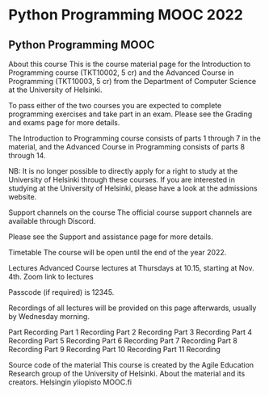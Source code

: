 # Python Programming MOOC 2022

## Python Programming MOOC

About this course
This is the course material page for the Introduction to Programming course (TKT10002, 5 cr) and the Advanced Course in Programming (TKT10003, 5 cr) from the Department of Computer Science at the University of Helsinki.

To pass either of the two courses you are expected to complete programming exercises and take part in an exam. Please see the Grading and exams page for more details.

The Introduction to Programming course consists of parts 1 through 7 in the material, and the Advanced Course in Programming consists of parts 8 through 14.

NB: It is no longer possible to directly apply for a right to study at the University of Helsinki through these courses. If you are interested in studying at the University of Helsinki, please have a look at the admissions website.

Support channels on the course
The official course support channels are available through Discord.

Please see the Support and assistance page for more details.

Timetable
The course will be open until the end of the year 2022.

Lectures
Advanced Course lectures at Thursdays at 10.15, starting at Nov. 4th.
Zoom link to lectures

Passcode (if required) is 12345.

Recordings of all lectures will be provided on this page afterwards, usually by Wednesday morning.

Part Recording
Part 1 Recording
Part 2 Recording
Part 3 Recording
Part 4 Recording
Part 5 Recording
Part 6 Recording
Part 7 Recording
Part 8 Recording
Part 9 Recording
Part 10 Recording
Part 11 Recording

Source code of the material
This course is created by the Agile Education Research group of the University of Helsinki.
About the material and its creators.
Helsingin yliopisto
MOOC.fi
